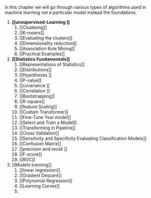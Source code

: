 in this chapter we will go through various types of algorithms used in machine learning not a particular model instead the foundations. 

1. **[[unsupervised-Learning ]]**
	1. [[Clustering]]
	2. [[K-means]]
	3. [[Evaluating the clusters]]
	4. [[Dimensionality reduction]]
	5. [[Association Rule Mining]]
	6. [[Practical Examples]]
2. **[[Statistics Fundamentals]]**
	1. [[Representations of Statistics]]
	2. [[Distributions]]
	3. [[Hypotheses ]]
	4. [[P-value]]
	5. [[covariance ]]
	6. [[Correlation ]]
	7. [[Bootstrapping]]
	8. [[R-square]]
	9. [[feature Scaling]]
	10. [[Custom Transformer]]
	12. [[Fine-Tune Your model]]
	13. [[Select and Train a Model]]
	14. [[Transforming in Pipeline]]
	15.  [[Cross Validation]]
	16. [[Sensitivity and Specificity Evaluating Classification Models]]
	17. [[Confusion Matrix]]
	18. [[precision and recall ]]
	19. [[F-score]]
	20. [[ROC]]
3. [[Models tranning]]
	1. [[linear regression]]
	2. [[Gradient Descent]]
	3. [[Polynomial Regression]]
	4. [[Learning Curves]]
	5. 

